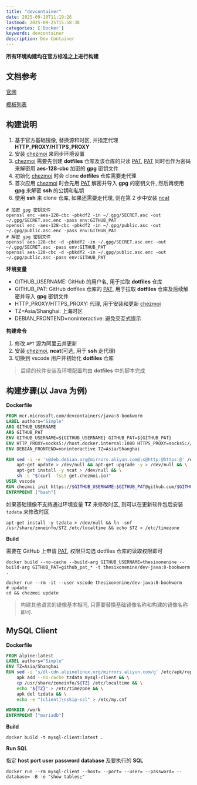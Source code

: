 ```yaml
---
title: "devcontainer"
date: 2025-09-10T11:19:26
lastmod: 2025-09-25T15:58:38
categories: ['Docker']
keywords: devcontainer
description: Dev Container
---
```


**所有环境构建均在官方标准之上进行构建**

## 文档参考

[官网](https://containers.dev)

[模板列表](https://github.com/devcontainers/templates/tree/main/src)

## 构建说明

1. 基于官方基础镜像, 替换源和时区, 并指定代理 **HTTP_PROXY/HTTPS_PROXY**
2. 安装 [chezmoi](https://chezmoi.io) 来同步环境设置
3. [chezmoi](https://chezmoi.io) 需要先创建 **dotfiles** 仓库及该仓库的只读 [PAT](https://github.com/settings/personal-access-tokens), [PAT](https://github.com/settings/personal-access-tokens) 同时也作为密码来解密用 **aes-128-cbc** 加密的 **gpg** 密钥文件
4. 初始化 [chezmoi](https://chezmoi.io) 时会 clone **dotfiles** 仓库需要走代理
5. 首次应用 [chezmoi](https://chezmoi.io) 时会先用 [PAT](https://github.com/settings/personal-access-tokens) 解密并导入 **gpg** 的密钥文件, 然后再使用 **gpg** 来解密 **ssh** 的公钥和私钥
6. 使用 **ssh** 来 clone 仓库, 如果还需要走代理, 则在第 2 步中安装 [ncat](https://nmap.org/ncat)

```shell
# 加密 gpg 密钥文件
openssl enc -aes-128-cbc -pbkdf2 -in ~/.gpg/SECRET.asc -out ~/.gpg/SECRET.asc.enc -pass env:GITHUB_PAT
openssl enc -aes-128-cbc -pbkdf2 -in ~/.gpg/public.asc -out ~/.gpg/public.asc.enc -pass env:GITHUB_PAT
# 解密 gpg 密钥文件
openssl aes-128-cbc -d -pbkdf2 -in ~/.gpg/SECRET.asc.enc -out ~/.gpg/SECRET.asc -pass env:GITHUB_PAT
openssl aes-128-cbc -d -pbkdf2 -in ~/.gpg/public.asc.enc -out ~/.gpg/public.asc -pass env:GITHUB_PAT
```


**环境变量**

- GITHUB_USERNAME: GitHub 的用户名, 用于拉取 **dotfiles** 仓库
- GITHUB_PAT: GitHub dotfiles 仓库的 [PAT](https://github.com/settings/personal-access-tokens), 用于拉取 **dotfiles** 仓库及后续解密并导入 **gpg** 密钥文件
- HTTP_PROXY/HTTPS_PROXY: 代理, 用于安装和更新 [chezmoi](https://chezmoi.io)
- TZ=Asia/Shanghai: 上海时区
- DEBIAN_FRONTEND=noninteractive: 避免交互式提示

**构建命令**

1. 修改 `APT` 源为阿里云并更新
2. 安装 [chezmoi](https://chezmoi.io), **ncat**(可选, 用于 **ssh** 走代理)
3. 切换到 vscode 用户并初始化 **dotfiles** 仓库

> 后续的软件安装及环境配置均由 **dotfiles** 中的脚本完成

## 构建步骤(以 Java 为例)

**Dockerfile**

```Dockerfile
FROM mcr.microsoft.com/devcontainers/java:8-bookworm
LABEL authors="Simple"
ARG GITHUB_USERNAME
ARG GITHUB_PAT
ENV GITHUB_USERNAME=${GITHUB_USERNAME} GITHUB_PAT=${GITHUB_PAT}
ENV HTTP_PROXY=socks5://host.docker.internal:1080 HTTPS_PROXY=socks5://host.docker.internal:1080
ENV DEBIAN_FRONTEND=noninteractive TZ=Asia/Shanghai

RUN sed -i -e 's@deb.debian.org@mirrors.aliyun.com@;s@http:@https:@' /etc/apt/sources.list.d/debian.sources && \
    apt-get update > /dev/null && apt-get upgrade -y > /dev/null && \
    apt-get install -y ncat > /dev/null && \
    sh -c "$(curl -fsLS get.chezmoi.io)"
USER vscode
RUN chezmoi init https://$GITHUB_USERNAME:$GITHUB_PAT@github.com/$GITHUB_USERNAME/dotfiles.git
ENTRYPOINT ["bash"]
```

如果基础镜像不支持通过环境变量 **TZ** 来修改时区, 则可以在更新软件包后安装 `tzdata` 来修改时区

```shell
apt-get install -y tzdata > /dev/null && ln -snf /usr/share/zoneinfo/$TZ /etc/localtime && echo $TZ > /etc/timezone
```

**Build**

需要在 GitHub 上申请 [PAT](https://github.com/settings/personal-access-tokens), 权限只勾选 dotfiles 仓库的读取权限即可

```shell
docker build --no-cache --build-arg GITHUB_USERNAME=thesixonenine --build-arg GITHUB_PAT=github_pat_* -t thesixonenine/dev-java:8-bookworm .
```

```shell
docker run --rm -it --user vscode thesixonenine/dev-java:8-bookworm
# update
cd && chezmoi update
```

> 构建其他语言的镜像基本相同, 只需要替换基础镜像名称和构建的镜像名称即可.

## MySQL Client

**Dockerfile**

```Dockerfile
FROM alpine:latest
LABEL authors="Simple"
ENV TZ=Asia/Shanghai
RUN sed -i 's/dl-cdn.alpinelinux.org/mirrors.aliyun.com/g' /etc/apk/repositories && \
    apk add --no-cache tzdata mysql-client && \
    cp /usr/share/zoneinfo/${TZ} /etc/localtime && \
    echo "${TZ}" > /etc/timezone && \
    apk del tzdata && \
    echo -e "[client]\nskip-ssl" > /etc/my.cnf

WORKDIR /work
ENTRYPOINT ["mariadb"]
```

**Build**

```shell
docker build -t mysql-client:latest .
```

**Run SQL**

指定 **host** **port** **user** **password** **database** 及要执行的 **SQL**

```shell
docker run --rm mysql-client --host= --port= --user= --password= --database= -B -e "show tables;"
```
